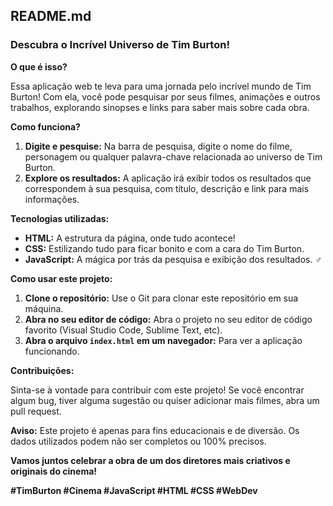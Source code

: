 ## **README.md**

### **Descubra o Incrível Universo de Tim Burton!** 

**O que é isso?**

Essa aplicação web te leva para uma jornada pelo incrível mundo de Tim Burton!  Com ela, você pode pesquisar por seus filmes, animações e outros trabalhos, explorando sinopses e links para saber mais sobre cada obra.

**Como funciona?**

1. **Digite e pesquise:** Na barra de pesquisa, digite o nome do filme, personagem ou qualquer palavra-chave relacionada ao universo de Tim Burton.
2. **Explore os resultados:** A aplicação irá exibir todos os resultados que correspondem à sua pesquisa, com título, descrição e link para mais informações.

**Tecnologias utilizadas:**

* **HTML:** A estrutura da página, onde tudo acontece! ️
* **CSS:** Estilizando tudo para ficar bonito e com a cara do Tim Burton. 
* **JavaScript:** A mágica por trás da pesquisa e exibição dos resultados. ‍♂️

**Como usar este projeto:**

1. **Clone o repositório:** Use o Git para clonar este repositório em sua máquina.
2. **Abra no seu editor de código:** Abra o projeto no seu editor de código favorito (Visual Studio Code, Sublime Text, etc).
3. **Abra o arquivo `index.html` em um navegador:** Para ver a aplicação funcionando.

**Contribuições:**

Sinta-se à vontade para contribuir com este projeto! Se você encontrar algum bug, tiver alguma sugestão ou quiser adicionar mais filmes, abra um pull request. 

**Aviso:** Este projeto é apenas para fins educacionais e de diversão. Os dados utilizados podem não ser completos ou 100% precisos.

**Vamos juntos celebrar a obra de um dos diretores mais criativos e originais do cinema!**

**#TimBurton #Cinema #JavaScript #HTML #CSS #WebDev**

